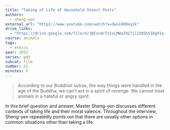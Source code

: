 ```yaml
---
title: "Taking of Life of Household Insect Pests"
authors:
  - sheng-yen
external_url: "https://www.youtube.com/watch?v=3wuiQHOeq1k"
drive_links:
  - "https://drive.google.com/file/d/1NIsndcTx1sLMWaZ9I7ilIS05hS1OgV1e/view?usp=sharing"
course: animals
tags:
  - ethics
year: 2012
series: gdd
subcat: film
number: 21
minutes: 9
---
```


> According to our Buddhist sutras, the way things were handled in the age of the Buddha, we can't act in a spirit of revenge. We cannot treat animals in a hateful or angry spirit.

In this brief question and answer, Master Sheng-yen discusses different contexts of taking life and their moral valence. Throughout the interview, Sheng-yen repeatedly points out that there are usually other options in common situations other than taking a life.
